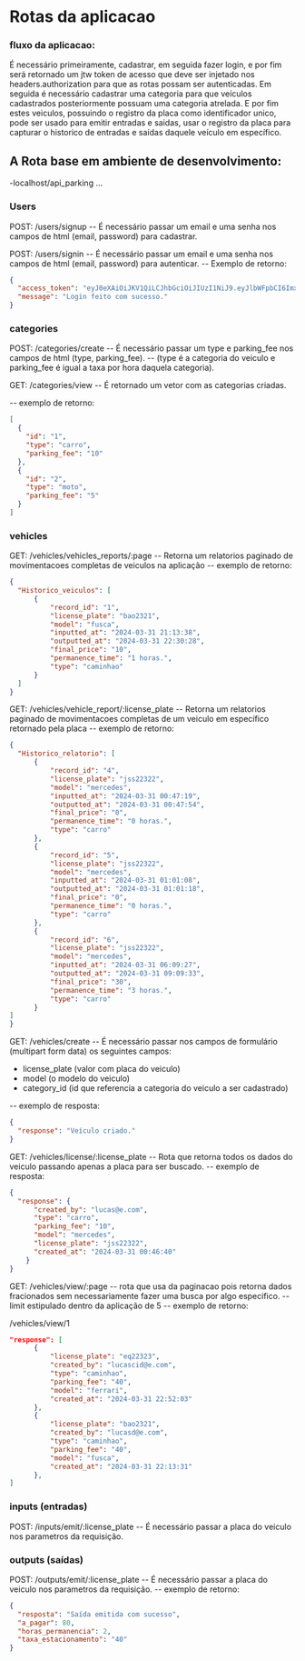 # Rotas da aplicacao

### fluxo da aplicacao:

É necessário primeiramente, cadastrar, em seguida fazer login, e por fim será retornado um jtw token de acesso que deve ser injetado nos headers.authorization para que as rotas possam ser autenticadas. Em seguida é necessário cadastrar uma categoria para que veículos cadastrados posteriormente possuam uma categoria atrelada. E por fim estes veiculos, possuindo o registro da placa como identificador unico, pode ser usado para emitir entradas e saidas, usar o registro da placa para capturar o historico de entradas e saídas daquele veículo em específico.

## A Rota base em ambiente de desenvolvimento:

-localhost/api_parking ...

### Users

POST: /users/signup 
  -- É necessário passar um email e uma senha nos campos de html (email, password) para cadastrar.

POST: /users/signin
  -- É necessário passar um email e uma senha nos campos de html (email, password) para autenticar.
  -- Exemplo de retorno:
  ````json
  {
	"access_token": "eyJ0eXAiOiJKV1QiLCJhbGciOiJIUzI1NiJ9.eyJlbWFpbCI6Imx1Y2FzQGUuY29tIn0.pyR7V2NyyznNFrXeg0aZGjJ_uxCnaknk3weUrtnG76U",
	"message": "Login feito com sucesso."
  }
  ````

### categories

POST: /categories/create
  -- É necessário passar um type e parking_fee nos campos de html (type, parking_fee).
  -- (type é a categoria do veiculo e parking_fee é igual a taxa por hora daquela categoria).

GET: /categories/view
  -- É retornado um vetor com as categorias criadas.

  -- exemplo de retorno: 
  ````json
  [
    {
      "id": "1",
      "type": "carro",
      "parking_fee": "10"
    },
    {
      "id": "2",
      "type": "moto",
      "parking_fee": "5"
    }
  ]
  ````

### vehicles

GET: /vehicles/vehicles_reports/:page
  -- Retorna um relatorios paginado de movimentacoes completas de veiculos na aplicação
  -- exemplo de retorno: 
  ````json
  {
	"Historico_veiculos": [
		{
			"record_id": "1",
			"license_plate": "bao2321",
			"model": "fusca",
			"inputted_at": "2024-03-31 21:13:38",
			"outputted_at": "2024-03-31 22:30:28",
			"final_price": "10",
			"permanence_time": "1 horas.",
			"type": "caminhao"
		}
	]
}
  ````

GET: /vehicles/vehicle_report/:license_plate
  -- Retorna um relatorios paginado de movimentacoes completas de um veiculo em específico retornado pela placa
  -- exemplo de retorno: 
  ````json
  {
	"Historico_relatorio": [
		{
			"record_id": "4",
			"license_plate": "jss22322",
			"model": "mercedes",
			"inputted_at": "2024-03-31 00:47:19",
			"outputted_at": "2024-03-31 00:47:54",
			"final_price": "0",
			"permanence_time": "0 horas.",
			"type": "carro"
		},
		{
			"record_id": "5",
			"license_plate": "jss22322",
			"model": "mercedes",
			"inputted_at": "2024-03-31 01:01:08",
			"outputted_at": "2024-03-31 01:01:18",
			"final_price": "0",
			"permanence_time": "0 horas.",
			"type": "carro"
		},
		{
			"record_id": "6",
			"license_plate": "jss22322",
			"model": "mercedes",
			"inputted_at": "2024-03-31 06:09:27",
			"outputted_at": "2024-03-31 09:09:33",
			"final_price": "30",
			"permanence_time": "3 horas.",
			"type": "carro"
		}
  ]
  }
  ````
  GET: /vehicles/create
  -- É necessário passar nos campos de formulário (multipart form data) os seguintes campos:
  - license_plate (valor com placa do veiculo)
  - model (o modelo do veiculo)
  - category_id (id que referencia a categoria do veiculo a ser cadastrado)

  -- exemplo de resposta:
  ````json
  {
	"response": "Veículo criado."
  }
  ````

  GET: /vehicles/license/:license_plate
  -- Rota que retorna todos os dados do veiculo passando apenas a placa para ser buscado.
  -- exemplo de resposta:
  ````json
  {
	"response": {
		"created_by": "lucas@e.com",
		"type": "carro",
		"parking_fee": "10",
		"model": "mercedes",
		"license_plate": "jss22322",
		"created_at": "2024-03-31 00:46:40"
	  }
  }
  ````
  GET: /vehicles/view/:page
  -- rota que usa da paginacao pois retorna dados fracionados sem necessariamente fazer uma busca por algo especifico.
  -- limit estipulado dentro da aplicação de 5
  -- exemplo de retorno: 
  
  /vehicles/view/1
  ````json
  "response": [
		{
			"license_plate": "eq22323",
			"created_by": "lucascid@e.com",
			"type": "caminhao",
			"parking_fee": "40",
			"model": "ferrari",
			"created_at": "2024-03-31 22:52:03"
		},
		{
			"license_plate": "bao2321",
			"created_by": "lucasd@e.com",
			"type": "caminhao",
			"parking_fee": "40",
			"model": "fusca",
			"created_at": "2024-03-31 22:13:31"
		},
  ]
  ````
### inputs (entradas)
  POST: /inputs/emit/:license_plate
  -- É necessário passar a placa do veiculo nos parametros da requisição.

### outputs (saídas)
  POST: /outputs/emit/:license_plate
  -- É necessário passar a placa do veiculo nos parametros da requisição.
  -- exemplo de retorno:
  ````json
  {
	"resposta": "Saída emitida com sucesso",
	"a_pagar": 80,
	"horas_permanencia": 2,
	"taxa_estacionamento": "40"
  }
  ````

